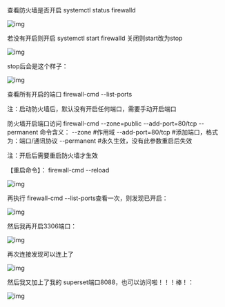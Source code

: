 查看防火墙是否开启
systemctl status firewalld

![img](https://tva1.sinaimg.cn/large/007S8ZIlgy1gi8o7qpwu6j30oq05zdhk.jpg)

若没有开启则开启
systemctl start firewalld  关闭则start改为stop

![img](https://tva1.sinaimg.cn/large/007S8ZIlgy1gi8o8d8punj30ux0ajadf.jpg)

stop后会是这个样子：

![img](https://tva1.sinaimg.cn/large/007S8ZIlgy1gi8o8ghwcrj30pw082goq.jpg)

查看所有开启的端口
firewall-cmd --list-ports

注：启动防火墙后，默认没有开启任何端口，需要手动开启端口

防火墙开启端口访问
firewall-cmd --zone=public --add-port=80/tcp --permanent
命令含义：  --zone #作用域   --add-port=80/tcp #添加端口，格式为：端口/通讯协议   --permanent #永久生效，没有此参数重启后失效

注：开启后需要重启防火墙才生效

【重启命令】： firewall-cmd --reload

![img](https://tva1.sinaimg.cn/large/007S8ZIlgy1gi8o8kbksxj30i402zaa0.jpg)

再执行 firewall-cmd --list-ports查看一次，则发现已开启：

![img](https://tva1.sinaimg.cn/large/007S8ZIlgy1gi8o8mgtw3j30e101vjr8.jpg)

然后我再开启3306端口：

![img](https://tva1.sinaimg.cn/large/007S8ZIlgy1gi8o8sbkypj30n5041mx9.jpg)

再次连接发现可以连上了

![img](https://tva1.sinaimg.cn/large/007S8ZIlgy1gi8o8taearj310s0h0abp.jpg)

然后我又加上了我的 superset端口8088，也可以访问啦！！！棒！：

![img](https://tva1.sinaimg.cn/large/007S8ZIlgy1gi8o8xetlgj31f30jf0t9.jpg)

